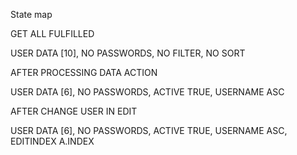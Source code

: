 State map

GET ALL FULFILLED

USER DATA [10], NO PASSWORDS, NO FILTER, NO SORT

AFTER PROCESSING DATA ACTION

USER DATA [6], NO PASSWORDS, ACTIVE TRUE, USERNAME ASC

AFTER CHANGE USER IN EDIT

USER DATA [6], NO PASSWORDS, ACTIVE TRUE, USERNAME ASC, EDITINDEX A.INDEX 